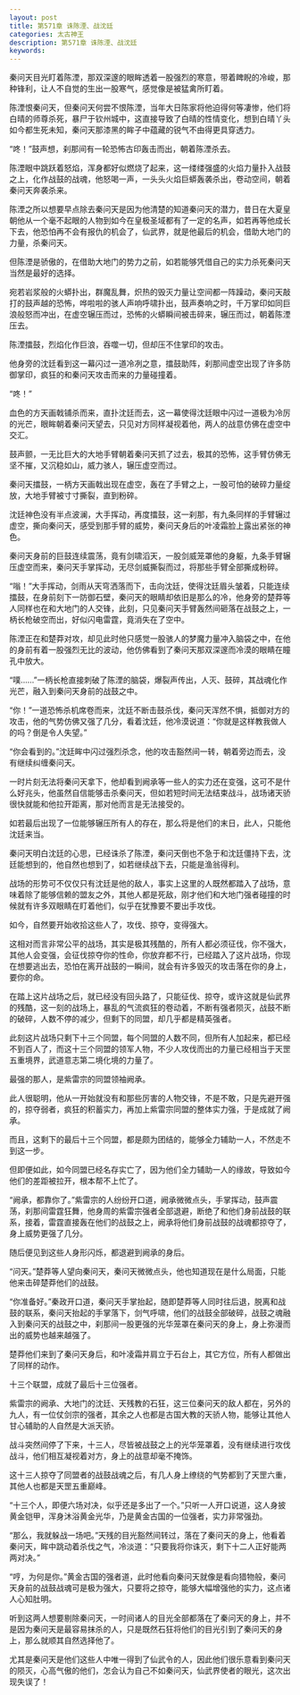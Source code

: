 ```yaml
---
layout: post
title: 第571章 诛陈湮、战沈廷
categories: 太古神王
description: 第571章 诛陈湮、战沈廷
keywords:
---
```


秦问天目光盯着陈湮，那双深邃的眼眸透着一股强烈的寒意，带着睥睨的冷峻，那种锋利，让人不自觉的生出一股寒气，感觉像是被猛禽所盯着。

陈湮恨秦问天，但秦问天何尝不恨陈湮，当年大日陈家将他迫得何等凄惨，他们将白晴的师尊杀死，暴尸于钦州城中，这直接导致了白晴的性情变化，想到白晴丫头如今都生死未知，秦问天那漆黑的眸子中蕴藏的锐气不由得更具穿透力。

“咚！”鼓声想，刹那间有一轮恐怖古印轰击而出，朝着陈湮杀去。

陈湮眼中跳跃着怒焰，浑身都好似燃烧了起来，这一缕缕强盛的火焰力量扑入战鼓之上，化作战鼓的战魂，他怒喝一声，一头头火焰巨蟒轰袭杀出，卷动空间，朝着秦问天奔袭杀来。

陈湮之所以想要早点除去秦问天是因为他清楚的知道秦问天的潜力，昔日在大夏皇朝他从一个毫不起眼的人物到如今在皇极圣域都有了一定的名声，如若再等他成长下去，他恐怕再不会有报仇的机会了，仙武界，就是他最后的机会，借助大地门的力量，杀秦问天。

但陈湮是骄傲的，在借助大地门的势力之前，如若能够凭借自己的实力杀死秦问天当然是最好的选择。

宛若岩浆般的火蟒扑出，群魔乱舞，炽热的毁灭力量让空间都一阵躁动，秦问天敲打的鼓声越的恐怖，哗啦啦的骇人声响呼啸扑出，鼓声奏响之时，千万掌印如同巨浪般怒而冲出，在虚空辗压而过，恐怖的火蟒瞬间被击碎来，辗压而过，朝着陈湮压去。

陈湮擂鼓，烈焰化作巨浪，吞噬一切，但却压不住掌印的攻击。

他身旁的沈廷看到这一幕闪过一道冷冽之意，擂鼓助阵，刹那间虚空出现了许多防御掌印，疯狂的和秦问天攻击而来的力量碰撞着。

“咚！”

血色的方天画戟铺杀而来，直扑沈廷而去，这一幕使得沈廷眼中闪过一道极为冷厉的光芒，眼眸朝着秦问天望去，只见对方同样凝视着他，两人的战意仿佛在虚空中交汇。

鼓声颤，一无比巨大的大地手臂朝着秦问天抓了过去，极其的恐怖，这手臂仿佛无坚不摧，又沉稳如山，威力骇人，辗压虚空而过。

秦问天擂鼓，一柄方天画戟出现在虚空，轰在了手臂之上，一股可怕的破碎力量绽放，大地手臂被寸寸撕裂，直到粉碎。

沈廷神色没有半点波澜，大手挥动，再度擂鼓，这一刹那，有九条同样的手臂辗过虚空，撕向秦问天，感受到那手臂的威势，秦问天身后的叶凌霜脸上露出紧张的神色。

秦问天身前的巨鼓连续震荡，竟有剑啸滔天，一股剑威笼罩他的身躯，九条手臂辗压虚空而来，秦问天手掌挥动，无尽剑威撕裂而过，将那些手臂全部撕成粉碎。

“嗡！”大手挥动，剑雨从天穹洒落而下，击向沈廷，使得沈廷眉头皱着，只能连续擂鼓，在身前刻下一防御石壁，秦问天的眼睛却依旧是那么的冷，他身旁的楚莽等人同样也在和大地门的人交锋，此刻，只见秦问天手臂轰然间砸落在战鼓之上，一柄长枪破空而出，好似闪电雷霆，竟消失在了空中。

陈湮正在和楚莽对攻，却见此时他只感觉一股骇人的梦魔力量冲入脑袋之中，在他的身前有着一股强烈无比的波动，他仿佛看到了秦问天那双深邃而冷漠的眼睛在瞳孔中放大。

“噗……”一柄长枪直接刺破了陈湮的脑袋，爆裂声传出，人灭、鼓碎，其战魂化作光芒，融入到秦问天身前的战鼓之中。

“你！”一道恐怖杀机席卷而来，沈廷不断击鼓杀伐，秦问天浑然不惧，抵御对方的攻击，他的气势仿佛又强了几分，看着沈廷，他冷漠说道：“你就是这样教我做人的吗？倒是令人失望。”

“你会看到的。”沈廷眸中闪过强烈杀念，他的攻击豁然间一转，朝着旁边而去，没有继续纠缠秦问天。

一时片刻无法将秦问天拿下，他却看到阙承等一些人的实力还在变强，这可不是什么好兆头，他虽然自信能够击杀秦问天，但如若短时间无法结束战斗，战场诸天骄很快就能和他拉开距离，那对他而言是无法接受的。

如若最后出现了一位能够辗压所有人的存在，那么将是他们的末日，此人，只能他沈廷来当。

秦问天明白沈廷的心思，已经诛杀了陈湮，秦问天倒也不急于和沈廷僵持下去，沈廷能想到的，他自然也想到了，如若继续战下去，只能是渔翁得利。

战场的形势可不仅仅只有沈廷是他的敌人，事实上这里的人既然都踏入了战场，意味着除了能够信赖的盟友之外，其他人都是死敌，刚才他们和大地门强者碰撞的时候就有许多双眼睛在盯着他们，似乎在犹豫要不要出手攻伐。

如今，自然要开始收拾这些人了，攻伐、掠夺，变得强大。

这相对而言非常公平的战场，其实是极其残酷的，所有人都必须征伐，你不强大，其他人会变强，会征伐掠夺你的性命，你放弃都不行，已经踏入了这片战场，你现在想要逃出去，恐怕在离开战鼓的一瞬间，就会有许多毁灭的攻击落在你的身上，要你的命。

在踏上这片战场之后，就已经没有回头路了，只能征伐、掠夺，或许这就是仙武界的残酷，这一刻的战场上，暴乱的气流疯狂的卷动着，不断有强者陨灭，战鼓不断的破碎，人数不停的减少，但剩下的同盟，却几乎都是精英强者。

此刻这片战场只剩下十三个同盟，每个同盟的人数不同，但所有人加起来，都已经不到百人了，而这十三个同盟的领军人物，不少人攻伐而出的力量已经相当于天罡五重境界，武道意志第二境化境的力量了。

最强的那人，是紫雷宗的同盟领袖阙承。

此人很聪明，他从一开始就没有和那些厉害的人物交锋，不是不敢，只是先避开强的，掠夺弱者，疯狂的积蓄实力，再加上紫雷宗同盟的整体实力强，于是成就了阙承。

而且，这剩下的最后十三个同盟，都是颇为团结的，能够全力辅助一人，不然走不到这一步。

但即便如此，如今同盟已经名存实亡了，因为他们全力辅助一人的缘故，导致如今他们的差距被拉开，根本帮不上忙了。

“阙承，都靠你了。”紫雷宗的人纷纷开口道，阙承微微点头，手掌挥动，鼓声震荡，刹那间雷霆狂舞，他身周的紫雷宗强者全部退避，断绝了和他们身前战鼓的联系，接着，雷霆直接轰在他们的战鼓之上，阙承将他们身前战鼓的战魂都掠夺了，身上威势更强了几分。

随后便见到这些人身形闪烁，都退避到阙承的身后。

“问天。”楚莽等人望向秦问天，秦问天微微点头，他也知道现在是什么局面，只能他来击碎楚莽他们的战鼓。

“你准备好。”秦政开口道，秦问天手掌抬起，随即楚莽等人同时往后退，脱离和战鼓的联系，秦问天抬起的手掌落下，剑气呼啸，他们的战鼓全部破碎，战鼓之魂融入到秦问天的战鼓之中，刹那间一股更强的光华笼罩在秦问天的身上，身上弥漫而出的威势也越来越强了。

楚莽他们来到了秦问天身后，和叶凌霜并肩立于石台上，其它方位，所有人都做出了同样的动作。

十三个联盟，成就了最后十三位强者。

紫雷宗的阙承、大地门的沈廷、天残教的石狂，这三位秦问天的敌人都在，另外的九人，有一位仗剑宗的强者，其余之人也都是古国大教的天骄人物，能够让其他人甘心辅助的人自然是大派天骄。

战斗突然间停了下来，十三人，尽皆被战鼓之上的光华笼罩着，没有继续进行攻伐战斗，他们相互凝视着对方，身上的战意却毫不掩饰。

这十三人掠夺了同盟者的战鼓战魂之后，有几人身上缭绕的气势都到了天罡六重，其他人也都是天罡五重巅峰。

“十三个人，即便六场对决，似乎还是多出了一个。”只听一人开口说道，这人身披黄金铠甲，浑身沐浴黄金光华，乃是黄金古国的一位强者，实力非常强劲。

“那么，我就躲战一场吧。”天残的目光豁然间转过，落在了秦问天的身上，他看着秦问天，眸中跳动着杀伐之气，冷淡道：“只要我将你诛灭，剩下十二人正好能两两对决。”

“哼，为何是你。”黄金古国的强者道，此时他看向秦问天就像是看向猎物般，秦问天身前的战鼓战魂可是极为强大，只要将之掠夺，能够大幅增强他的实力，这点诸人心知肚明。

听到这两人想要剔除秦问天，一时间诸人的目光全部都落在了秦问天的身上，并不是因为秦问天是最容易抹杀的人，只是既然石狂将他们的目光引到了秦问天的身上，那么就顺其自然选择他了。

尤其是秦问天是他们这些人中唯一得到了仙武令的人，因此他们很乐意看到秦问天的陨灭，心高气傲的他们，怎会认为自己不如秦问天，仙武界使者的眼光，这次出现失误了！
